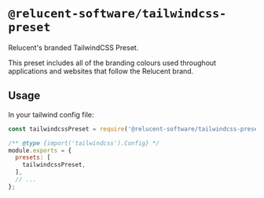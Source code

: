 # `@relucent-software/tailwindcss-preset`

Relucent's branded TailwindCSS Preset.

This preset includes all of the branding colours used throughout applications
and websites that follow the Relucent brand.

## Usage

In your tailwind config file:

```js
const tailwindcssPreset = require('@relucent-software/tailwindcss-preset');

/** @type {import('tailwindcss').Config} */
module.exports = {
  presets: [
    tailwindcssPreset,
  ],
  // ...
};
```
